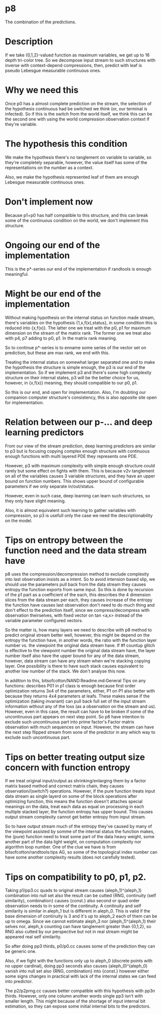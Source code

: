# p8
The combination of the predictions.

# Description
If we take {0,1,2}-valued function as maximum variables, we get up to 16 depth tri-color tree.
So we decompose input stream to such structures with inverse with context-depend compressions, then, predict with leaf is pseudo Lebesgue measurable continuous ones.

# Why we need this
Once p0 has a almost complete prediction on the stream, the selection of the hypothesis continuous had be switched we think (or, our terminal is infected).
So if this is the switch from the world itself, we think this can be the second one with using the world compression observation context if they're variable.

# The hypothesis this condition
We make the hypothesis there's no tanglement on variable to variable, so they're completely separable, however, the value itself has some of the representations on the number as a context.

Also, we make the hypothesis represented leaf of them are enough Lebesgue measurable continuous ones.

# Don't implement now
Because p1+p0 has half compatible to this structure, and this can break some of the continuous condition on the world, we don't implement this structure.

# Ongoing our end of the implementation
This is the p\*-series our end of the implementation if randtools is enough meaningful.

# Might be our end of the implementation
Without making hypothesis on the internal status on function made stream, there's variables on the hypothesis {1,x,f(x),status}, in some condition this is reduced into {x,f(x)}.
The latter one we treat with the p0, p1 for maximum dimension on the stream of the matrix rank.
The former one we treat also with p4, p7 adding to p0, p1. In the matrix rank meaning.

So to continue p\*-series is to enname some series of the vector set on prediction, but these are max rank, we end with this.

Treating the internal status on somewhat larger separated one and to make the hypothesis the structure is simple enough, the p3 is our end of the implementation. So if we implement p3 and there's some high complexity structure on their internal states, p3 will be the better choice for us, however, in {x,f(x)} meaning, they should compatible to our p0, p1.

So this is our end, and open for implementation.
Also, I'm doubting our companion computer structure's consistency, this is also opposite site open for implementation.

# Relation between our p-... and deep learning predictors
From our view of the stream prediction, deep learning predictors are similar to p3 but is focusing copying complex enough structure with continuous enough functions with multi layered PDE they represents one PDE.

However, p3 with maximum complexity with simple enough structure could rarely but some effect on fights with them.
This is because v2v tanglement on all of the variables causes 3 variable structures, and they have an upper bound on function numbers.
This shows upper bound of configurable parameters if we only separate in/out/status.

However, even in such case, deep learning can learn such structures, so they only have slight meaning.

Also, it is almost equivalent such learning to gather variables with compression, so p3 is usefull only the case we need the descriptionability on the model.

# Tips on entropy between the function need and the data stream have
p8 uses the compression/decompression method to exclude complexity into last observation insists as a intent.
So to avoid intension based slip, we should use the parameters pull back from the data stream they causes entropy the function exports from same input.
So this is done by recursion of the p1 part as a coefficient of the each, this describes the 4 dimension slices from the data stream per each, they causes increase of the entropy the function have causes last observation don't need to do much thing and don't effect to the prediction itself, since we compress/decompress with observation theirselves, with fixed vector on tan \<a,x\> instead of the variable parameter configured vectors.

So the matter is, how many layers we need to describe with p8 method to predict original stream better well, however, this might be depend on the entropy the function have, in another words, the ratio with the function layer number vs. the viewpoint the original data stream have. If #f countup glitch is effective to the viewpoint number the original data stream have, the layer number itself also have the upper bound for any of the data stream, however, data stream can have any stream when we're stacking copying layer. One possibility is there to have such stack causes equivalent to another low number of the stack. We don't analyse this now.

In addition to this, bitsofcotton/NAND:Readme.md:General Tips on any functions: describes P01 in p1 class is enough because first order optimization returns 3x4 of the parameters, either, P1 on P1 also better with because they returns 4x4 parameters at leafs. These makes sense if the optimization (taking invariant) can pull back full set of the input stream information without any of the loss (as a observation on the stream and us). However, even in this case, the result can have to be broken if some of the uncontinuous part appears on next step point. So p8 have intention to exclude such uncontinuous part into prime factor's Factor matrix observation with much sequences on input. However, the stream can have the next step flipped stream from sone of the predictor in any which way to exclude such uncontinuous part.

# Tips on better treating output size concern with function entropy
If we treat original input/output as shrinking/enlarging them by a factor matrix based method and correct matrix chain, they causes observation/(switch?) operations.
However, if the pure function treats input data stream as single layerd on some of the block operations after optimizing function, this means the function doesn't attaches special meanings on the data, treat each data as equal on processing in each multiple stacked layer, the function entropy has upper bound. This causes output stream complexity cannot get better entropy from input stream.

So to have output stream much of the entropy they've caused by many of the viewpoint assisted by somme of the internal status the function makes, the (pure) function need to treat some part of the data heavy weight, some another part of the data light weight, on computation complexity nor algorithm loop number.
One of the clue we have is from bitsofcotton/randtools:tips AG, so some of the topological index number can have some another complexity results (does not carefully tested).

# Tips on compatibility to p0, p1, p2.
Taking p1/pp3.cc quads to original stream causes (aleph_1)^(aleph_1) combination into null set also the result can be cutted {RNG, continuity (self similarity), combination} causes {const.} also second or quad order observation needs to in some of the continuity. A continuity and self similarity is similar in aleph_1 but is different in aleph_0. This is valid if the base dimension of continuity is 3 and it's up to aleph_2 each of them can be up to omega. Since we cannot estimate aleph_3 nor (aleph_1)^(aleph_1) their selves nor, aleph_k counting can have tanglement greater than {0,1,2}, so RNG also cutted by our perspective but not in real stream might be appeared real self similarity.

So after doing pp3 thirds, p0/p0.cc causes some of the prediction they can be generic one.

Also, if we fight with the functions only up to aleph_0 (discrete points with no upper cardinal), doing pp3 seconds also causes (aleph_0)^(aleph_0) vanish into null set also {RNG, combination} into {const.} however either some signs changes in practical with lack of the internal states we can feed into predictor.

The p2/p2prng.cc causes better compatible with this hypothesis with pp3n thirds.
However, only one column another words single pp3 isn't with smaller length.
This might because of the shortage of input internal bit estimation, so they can expose some initial internal bits to the predictors.

